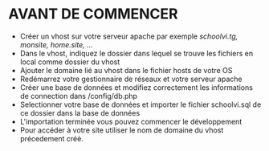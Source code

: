 <strong><h1>AVANT DE COMMENCER</h1></strong>

<ul>
  <li>Créer un vhost sur votre serveur apache par exemple <i>schoolvi.tg, monsite, home.site, ...</i></li>
  <li>Dans le vhost, indiquez le dossier dans lequel se trouve les fichiers en local comme dossier du vhost</li>
  <li>Ajouter le domaine lié au vhost dans le fichier hosts de votre OS</li>
  <li>Redémarrez votre gestionnaire de réseaux et votre serveur apache</li>
  <li>Créer une base de données et modifiez correctement les informations de connection dans /config/db.php</li>
  <li>Selectionner votre base de données et importer le fichier schoolvi.sql de ce dossier dans la base de données</li>
  <li>L'importation terminée vous pouvez commencer le développement</li>
  <li>Pour accéder à votre site utiliser le nom de domaine du vhost précedement créé.</li>
</ul>
